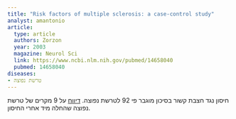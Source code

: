 ```yaml
---
title: "Risk factors of multiple sclerosis: a case-control study"
analyst: amantonio
article:
  type: article
  authors: Zorzon
  year: 2003
  magazine: Neurol Sci
  link: https://www.ncbi.nlm.nih.gov/pubmed/14658040
  pubmed: 14658040
diseases:
- טרשת נפוצה
---
```


חיסון נגד חצבת קשור בסיכון מוגבר פי 92 לטרשת נפוצה.
[דיווח](https://www.ncbi.nlm.nih.gov/pmc/articles/PMC1841203) על 9 מקרים של טרשת נפוצה שהחלה מיד אחרי החיסון.
